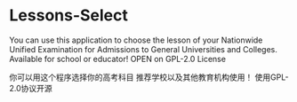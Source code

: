 # Lessons-Select

You can use this application to choose the lesson of your Nationwide Unified Examination for Admissions to General Universities and Colleges.
Available for school or educator! 
OPEN on GPL-2.0 License

你可以用这个程序选择你的高考科目
推荐学校以及其他教育机构使用！
使用GPL-2.0协议开源
